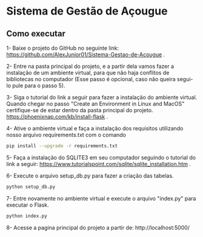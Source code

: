 # Sistema de Gestão de Açougue

## Como executar
1- Baixe o projeto do GitHub no seguinte link: https://github.com/AlexJunior01/Sistema-Gestao-de-Acougue .

2- Entre na pasta principal do projeto, e a partir dela vamos fazer a instalação de um ambiente virtual, para que não haja conflitos de bibliotecas no computador (Esse passo é opcional, caso não queira segui-lo pule para o passo 5).

3- Siga o tutorial do link a seguir para fazer a instalação do ambiente virtual. Quando chegar no passo "Create an Environment in Linux and MacOS" certifique-se de estar dentro da pasta principal do projeto. 
https://phoenixnap.com/kb/install-flask .

4- Ative o ambiente virtual e faça a instalação dos requisitos utilizando nosso arquivo requirements.txt com o comando

```bash
pip install --upgrade -r requirements.txt
```

5- Faça a instalação do SQLITE3 em seu computador seguindo o tutorial do link a seguir: https://www.tutorialspoint.com/sqlite/sqlite_installation.htm .

6- Execute o arquivo setup_db.py para fazer a criação das tabelas.

```bash
python setup_db.py
```

7- Entre novamente no ambiente virtual e execute o arquivo "index.py" para executar o Flask.

```bash
python index.py
```

8- Acesse a pagina principal do projeto a partir de: http://localhost:5000/ 
